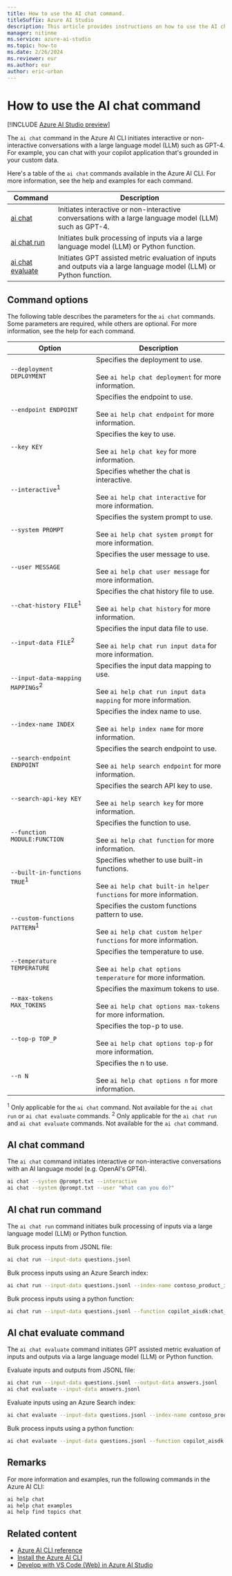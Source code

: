 ```yaml
---
title: How to use the AI chat command.
titleSuffix: Azure AI Studio
description: This article provides instructions on how to use the AI chat command with the Azure AI CLI.
manager: nitinme
ms.service: azure-ai-studio
ms.topic: how-to
ms.date: 2/26/2024
ms.reviewer: eur
ms.author: eur
author: eric-urban
---
```


# How to use the AI chat command

[!INCLUDE [Azure AI Studio preview](../../includes/preview-ai-studio.md)]

The `ai chat` command in the Azure AI CLI initiates interactive or non-interactive conversations with a large language model (LLM) such as GPT-4. For example, you can chat with your copilot application that's grounded in your custom data.

Here's a table of the `ai chat` commands available in the Azure AI CLI. For more information, see the help and examples for each command.

| Command | Description |
| --- | --- |
| [ai chat](#ai-chat-command) | Initiates interactive or non-interactive conversations with a large language model (LLM) such as GPT-4. |
| [ai chat run](#ai-chat-run-command) | Initiates bulk processing of inputs via a large language model (LLM) or Python function. |
| [ai chat evaluate](#ai-chat-evaluate-command) | Initiates GPT assisted metric evaluation of inputs and outputs via a large language model (LLM) or Python function. |

## Command options

The following table describes the parameters for the `ai chat` commands. Some parameters are required, while others are optional. For more information, see the help for each command.

| Option | Description |
| --- | --- |
| `--deployment DEPLOYMENT` | Specifies the deployment to use.<br/><br/>See `ai help chat deployment` for more information. |
| `--endpoint ENDPOINT` | Specifies the endpoint to use.<br/><br/>See `ai help chat endpoint` for more information. |
| `--key KEY` | Specifies the key to use.<br/><br/>See `ai help chat key` for more information. |
| `--interactive`<sup>1</sup> | Specifies whether the chat is interactive.<br/><br/>See `ai help chat interactive` for more information. |
| `--system PROMPT` | Specifies the system prompt to use.<br/><br/>See `ai help chat system prompt` for more information. |
| `--user MESSAGE` | Specifies the user message to use.<br/><br/>See `ai help chat user message` for more information. |
| `--chat-history FILE`<sup>1</sup> | Specifies the chat history file to use.<br/><br/>See `ai help chat history` for more information. |
| `--input-data FILE`<sup>2</sup> | Specifies the input data file to use.<br/><br/>See `ai help chat run input data` for more information. |
| `--input-data-mapping MAPPINGs`<sup>2</sup> | Specifies the input data mapping to use.<br/><br/>See `ai help chat run input data mapping` for more information. |
| `--index-name INDEX` | Specifies the index name to use.<br/><br/>See `ai help index name` for more information. |
| `--search-endpoint ENDPOINT` | Specifies the search endpoint to use.<br/><br/>See `ai help search endpoint` for more information. |
| `--search-api-key KEY` | Specifies the search API key to use.<br/><br/>See `ai help search key` for more information. |
| `--function MODULE:FUNCTION` | Specifies the function to use.<br/><br/>See `ai help chat function` for more information. |
| `--built-in-functions TRUE`<sup>1</sup> | Specifies whether to use built-in functions.<br/><br/>See `ai help chat built-in helper functions` for more information. |
| `--custom-functions PATTERN`<sup>1</sup> | Specifies the custom functions pattern to use.<br/><br/>See `ai help chat custom helper functions` for more information. |
| `--temperature TEMPERATURE` | Specifies the temperature to use.<br/><br/>See `ai help chat options temperature` for more information. |
| `--max-tokens MAX_TOKENS` | Specifies the maximum tokens to use.<br/><br/>See `ai help chat options max-tokens` for more information. |
| `--top-p TOP_P` | Specifies the top-p to use.<br/><br/>See `ai help chat options top-p` for more information. |
| `--n N` | Specifies the n to use.<br/><br/>See `ai help chat options n` for more information. |

<sup>1</sup> Only applicable for the `ai chat` command. Not available for the `ai chat run` or `ai chat evaluate` commands.
<sup>2</sup> Only applicable for the `ai chat run` and `ai chat evaluate` commands. Not available for the `ai chat` command.

## AI chat command

The `ai chat` command initiates interactive or non-interactive conversations with an AI language model (e.g. OpenAI's GPT4).

```bash
ai chat --system @prompt.txt --interactive
ai chat --system @prompt.txt --user "What can you do?"
```

## AI chat run command

The `ai chat run` command initiates bulk processing of inputs via a large language model (LLM) or Python function.

Bulk process inputs from JSONL file:

```bash
ai chat run --input-data questions.jsonl
```

Bulk process inputs using an Azure Search index:

```bash
ai chat run --input-data questions.jsonl --index-name contoso_product_index
```

Bulk process inputs using a python function:
```bash
ai chat run --input-data questions.jsonl --function copilot_aisdk:chat_completion 
```

## AI chat evaluate command

The `ai chat evaluate` command initiates GPT assisted metric evaluation of inputs and outputs via a large language model (LLM) or Python function.

Evaluate inputs and outputs from JSONL file:

```bash
ai chat run --input-data questions.jsonl --output-data answers.jsonl
ai chat evaluate --input-data answers.jsonl
```

Evaluate inputs using an Azure Search index:

```bash
ai chat evaluate --input-data questions.jsonl --index-name contoso_product_index
```

Bulk process inputs using a python function:

```bash
ai chat evaluate --input-data questions.jsonl --function copilot_aisdk:chat_completion 
```

## Remarks

For more information and examples, run the following commands in the Azure AI CLI:

```bash
ai help chat
ai help chat examples
ai help find topics chat
```

## Related content

- [Azure AI CLI reference](./commands-summary.md)
- [Install the Azure AI CLI](cli-get-started.md)
- [Develop with VS Code (Web) in Azure AI Studio](../../how-to/vscode-web.md)
